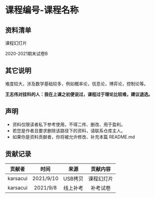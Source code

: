 # 课程编号-课程名称

## 资料清单

课程幻灯片

2020-2021期末试卷B

## 其它说明

难度较大，涉及数学基础较多，例如概率论，信息论，博弈论，控制论等。

**王志伟对挂科的人：我在上课之初便说过，课程过于理论比较难，建议退选。**

## 声明

- 资料仅限读者私下参考使用，不得二传、删改、用于盈利。
- 若您是作者且要求删除该路径下的资料，请联系仓库主人。
- 如果你是资料贡献者，你将被允许修改、补充本篇 README.md

## 贡献记录

| 贡献者 | 时间 | 来源 | 贡献内容 |
|:-----:|:----:|:----:|:-------:|
| karsacui | 2021/9/10 | USB拷贝 | 课程幻灯片 |
| karsacui | 2021/9/8 | 线上补考 | 补考试卷 |

